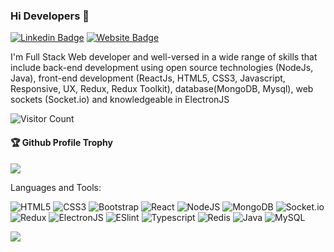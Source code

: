 ### Hi Developers 👋

[![Linkedin Badge](https://img.shields.io/badge/-Saisantoshkumar-blue?style=flat-square&logo=Linkedin&logoColor=white&link=https://www.linkedin.com/in/santosh2001/)](https://www.linkedin.com/in/santosh2001/)
[![Website Badge](https://img.shields.io/badge/StackOverflow-Saisantoshkumar-yellow)](https://stackoverflow.com/users/19376013/saisantoshkumar-tuniki)

I'm
Full Stack Web developer
and well-versed in a wide range of skills that include back-end development using open source technologies (NodeJs, Java), front-end development (ReactJs, HTML5, CSS3, Javascript, Responsive, UX, Redux, Redux Toolkit), database(MongoDB, Mysql), web sockets (Socket.io) and knowledgeable in ElectronJS 


![Visitor Count](https://profile-counter.glitch.me/santoshtuniki/count.svg)

<div>
  <h4>🏆 Github Profile Trophy</h4>
  <a href="https://github.com/ryo-ma/github-profile-trophy">
    <img src="https://github-profile-trophy.vercel.app/?username=santoshtuniki&column=7"/>
  </a>
</div>

Languages and Tools: 

<img alt="HTML5" src="https://img.shields.io/badge/html5-%23E34F26.svg?style=flat-square&logo=html5&logoColor=white"/> <img alt="CSS3" src="https://img.shields.io/badge/css3-%231572B6.svg?style=flat-square&logo=css3&logoColor=white"/> <img alt="Bootstrap" src="https://img.shields.io/badge/bootstrap-%23563D7C.svg?style=flat-square&logo=bootstrap&logoColor=white"/> <img alt="React" src="https://img.shields.io/badge/react-%2320232a.svg?style=flat-square&logo=react&logoColor=%2361DAFB"/> <img alt="NodeJS" src="https://img.shields.io/badge/node.js-%2343853D.svg?style=flat-square&logo=node-dot-js&logoColor=white"/> <img alt="MongoDB" src ="https://img.shields.io/badge/MongoDB-%234ea94b.svg?style=flat-square&logo=mongodb&logoColor=white"/> <img alt="Socket.io" src="https://img.shields.io/badge/Socket.io-010101?&style=flat-square&logo=Socket.io&logoColor=white"/> <img alt="Redux" src="https://img.shields.io/badge/Redux-593D88?style=flat-square&logo=redux&logoColor=white"/> <img alt="ElectronJS" src="https://img.shields.io/badge/Electron-2B2E3A?style=flat-square&logo=electron&logoColor=9FEAF9"/> <img alt="ESlint" src="https://img.shields.io/badge/eslint-3A33D1?style=flat-square&logo=eslint&logoColor=white"/> <img alt="Typescript" src="https://img.shields.io/badge/TypeScript-007ACC?style=flat-square&logo=typescript&logoColor=white"/> <img alt="Redis" src="https://img.shields.io/badge/redis-%23DD0031.svg?&style=flat-square&logo=redis&logoColor=white"/> <img alt="Java" src="https://img.shields.io/badge/java-%23ED8B00.svg?style=flat-square&logo=java&logoColor=white"/> <img alt="MySQL" src="https://img.shields.io/badge/mysql-%2300f.svg?style=flat-square&logo=mysql&logoColor=white"/> 

![](https://activity-graph.herokuapp.com/graph?username=santoshtuniki&theme=react-dark&area=true)
<!--
**santoshtuniki/santoshtuniki** is a ✨ _special_ ✨ repository because its `README.md` (this file) appears on your GitHub profile.

Here are some ideas to get you started:

- 🔭 I’m currently working on ...
- 🌱 I’m currently learning ...
- 👯 I’m looking to collaborate on ...
- 🤔 I’m looking for help with ...
- 💬 Ask me about ...
- 📫 How to reach me: ...
- 😄 Pronouns: ...
- ⚡ Fun fact: .....

-->

